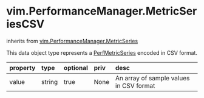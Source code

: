 vim.PerformanceManager.MetricSeriesCSV
======================================
inherits from [vim.PerformanceManager.MetricSeries](docs/vim.PerformanceManager.MetricSeries.md)


This data object type represents a <a href="vim.PerformanceManager.MetricSeries.md">PerfMetricSeries</a> encoded in CSV format.

| property | type | optional | priv | desc |
|:---------|:-----|:---------|:-----|:-----|
| value | string | true | None | An array of sample values in CSV format |


